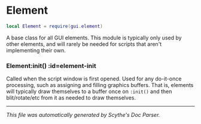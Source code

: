 # Element
```lua
local Element = require(gui.element)
```
A base class for all GUI elements. This module is typically only used by other
elements, and will rarely be needed for scripts that aren't implementing their
own.

<section class="segment">

### Element:init() :id=element-init

Called when the script window is first opened. Used for any do-it-once
processing, such as assigning and filling graphics buffers. That is, elements
will typically draw themselves to a buffer once on `:init()` and then
blit/rotate/etc from it as needed to draw themselves.

</section>

----
_This file was automatically generated by Scythe's Doc Parser._
